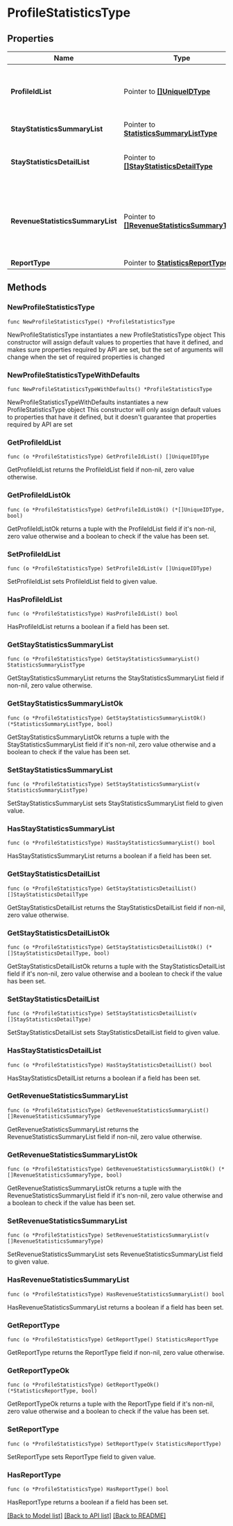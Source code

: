 # ProfileStatisticsType

## Properties

Name | Type | Description | Notes
------------ | ------------- | ------------- | -------------
**ProfileIdList** | Pointer to [**[]UniqueIDType**](UniqueIDType.md) | Unique Id that references an object uniquely in the system. | [optional] 
**StayStatisticsSummaryList** | Pointer to [**StatisticsSummaryListType**](StatisticsSummaryListType.md) |  | [optional] 
**StayStatisticsDetailList** | Pointer to [**[]StayStatisticsDetailType**](StayStatisticsDetailType.md) | Collection of stay statistics detail information | [optional] 
**RevenueStatisticsSummaryList** | Pointer to [**[]RevenueStatisticsSummaryType**](RevenueStatisticsSummaryType.md) | List of the detailed and yearly summarized information about the profile revenue. | [optional] 
**ReportType** | Pointer to [**StatisticsReportType**](StatisticsReportType.md) |  | [optional] 

## Methods

### NewProfileStatisticsType

`func NewProfileStatisticsType() *ProfileStatisticsType`

NewProfileStatisticsType instantiates a new ProfileStatisticsType object
This constructor will assign default values to properties that have it defined,
and makes sure properties required by API are set, but the set of arguments
will change when the set of required properties is changed

### NewProfileStatisticsTypeWithDefaults

`func NewProfileStatisticsTypeWithDefaults() *ProfileStatisticsType`

NewProfileStatisticsTypeWithDefaults instantiates a new ProfileStatisticsType object
This constructor will only assign default values to properties that have it defined,
but it doesn't guarantee that properties required by API are set

### GetProfileIdList

`func (o *ProfileStatisticsType) GetProfileIdList() []UniqueIDType`

GetProfileIdList returns the ProfileIdList field if non-nil, zero value otherwise.

### GetProfileIdListOk

`func (o *ProfileStatisticsType) GetProfileIdListOk() (*[]UniqueIDType, bool)`

GetProfileIdListOk returns a tuple with the ProfileIdList field if it's non-nil, zero value otherwise
and a boolean to check if the value has been set.

### SetProfileIdList

`func (o *ProfileStatisticsType) SetProfileIdList(v []UniqueIDType)`

SetProfileIdList sets ProfileIdList field to given value.

### HasProfileIdList

`func (o *ProfileStatisticsType) HasProfileIdList() bool`

HasProfileIdList returns a boolean if a field has been set.

### GetStayStatisticsSummaryList

`func (o *ProfileStatisticsType) GetStayStatisticsSummaryList() StatisticsSummaryListType`

GetStayStatisticsSummaryList returns the StayStatisticsSummaryList field if non-nil, zero value otherwise.

### GetStayStatisticsSummaryListOk

`func (o *ProfileStatisticsType) GetStayStatisticsSummaryListOk() (*StatisticsSummaryListType, bool)`

GetStayStatisticsSummaryListOk returns a tuple with the StayStatisticsSummaryList field if it's non-nil, zero value otherwise
and a boolean to check if the value has been set.

### SetStayStatisticsSummaryList

`func (o *ProfileStatisticsType) SetStayStatisticsSummaryList(v StatisticsSummaryListType)`

SetStayStatisticsSummaryList sets StayStatisticsSummaryList field to given value.

### HasStayStatisticsSummaryList

`func (o *ProfileStatisticsType) HasStayStatisticsSummaryList() bool`

HasStayStatisticsSummaryList returns a boolean if a field has been set.

### GetStayStatisticsDetailList

`func (o *ProfileStatisticsType) GetStayStatisticsDetailList() []StayStatisticsDetailType`

GetStayStatisticsDetailList returns the StayStatisticsDetailList field if non-nil, zero value otherwise.

### GetStayStatisticsDetailListOk

`func (o *ProfileStatisticsType) GetStayStatisticsDetailListOk() (*[]StayStatisticsDetailType, bool)`

GetStayStatisticsDetailListOk returns a tuple with the StayStatisticsDetailList field if it's non-nil, zero value otherwise
and a boolean to check if the value has been set.

### SetStayStatisticsDetailList

`func (o *ProfileStatisticsType) SetStayStatisticsDetailList(v []StayStatisticsDetailType)`

SetStayStatisticsDetailList sets StayStatisticsDetailList field to given value.

### HasStayStatisticsDetailList

`func (o *ProfileStatisticsType) HasStayStatisticsDetailList() bool`

HasStayStatisticsDetailList returns a boolean if a field has been set.

### GetRevenueStatisticsSummaryList

`func (o *ProfileStatisticsType) GetRevenueStatisticsSummaryList() []RevenueStatisticsSummaryType`

GetRevenueStatisticsSummaryList returns the RevenueStatisticsSummaryList field if non-nil, zero value otherwise.

### GetRevenueStatisticsSummaryListOk

`func (o *ProfileStatisticsType) GetRevenueStatisticsSummaryListOk() (*[]RevenueStatisticsSummaryType, bool)`

GetRevenueStatisticsSummaryListOk returns a tuple with the RevenueStatisticsSummaryList field if it's non-nil, zero value otherwise
and a boolean to check if the value has been set.

### SetRevenueStatisticsSummaryList

`func (o *ProfileStatisticsType) SetRevenueStatisticsSummaryList(v []RevenueStatisticsSummaryType)`

SetRevenueStatisticsSummaryList sets RevenueStatisticsSummaryList field to given value.

### HasRevenueStatisticsSummaryList

`func (o *ProfileStatisticsType) HasRevenueStatisticsSummaryList() bool`

HasRevenueStatisticsSummaryList returns a boolean if a field has been set.

### GetReportType

`func (o *ProfileStatisticsType) GetReportType() StatisticsReportType`

GetReportType returns the ReportType field if non-nil, zero value otherwise.

### GetReportTypeOk

`func (o *ProfileStatisticsType) GetReportTypeOk() (*StatisticsReportType, bool)`

GetReportTypeOk returns a tuple with the ReportType field if it's non-nil, zero value otherwise
and a boolean to check if the value has been set.

### SetReportType

`func (o *ProfileStatisticsType) SetReportType(v StatisticsReportType)`

SetReportType sets ReportType field to given value.

### HasReportType

`func (o *ProfileStatisticsType) HasReportType() bool`

HasReportType returns a boolean if a field has been set.


[[Back to Model list]](../README.md#documentation-for-models) [[Back to API list]](../README.md#documentation-for-api-endpoints) [[Back to README]](../README.md)


